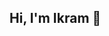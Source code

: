 ## Hi, I'm Ikram 👋

<!--
**ikramnefzi/ikramnefzi** is a ✨ _special_ ✨ repository because its `README.md` (this file) appears on your GitHub profile.

[![LinkedIn](https://img.shields.io/badge/LinkedIn-Connect-blue?logo=linkedin&style=flat-square)](https://www.linkedin.com/in/ikram-nefzi-7019741b1/)


I'm a data scientist and analyst passionate about uncovering insights from data and helping businesses make data-driven decisions. I have knowledge in various aspects of data science including data cleaning, exploratory data analysis, machine learning and data visualization. Some of the technologies I enjoy working with include Python, SQL, PowerBI, and Tableau.

🔭 I am currently working on [current project or role]
📈 I have experience with:
- **Data analysis**: Python (Pandas, NumPy), R
- **Machine learning**: Scikit-learn, TensorFlow
- **Data visualization**: Tableau, Matplotlib, Seaborn, PowerBI
- **Database management**: SQL, PostgreSQL
🌱I am currently learning advanced machine learning and deep learning techniques

-->
